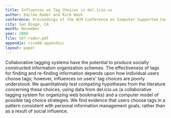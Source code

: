 ```yaml
---
title: Influences on Tag Choices in del.icio.us
author: Emilee Rader and Rick Wash
conference: Proceedings of the ACM Conference on Computer Supported Cooperative Work (CSCW)
city: San Diego, CA
month: November
year: 2008
file: 167-rader.pdf
appendix: cscw08-appendix/
layout: paper
---
```


Collaborative tagging systems have the potential to produce socially constructed information organization schemes. The
effectiveness of tags for finding and re-finding information depends upon how individual users choose tags; however,
influences on users' tag choices are poorly understood. We quantitatively test competing hypotheses from the literature
concerning these choices, using data from del.icio.us (a collaborative tagging system for organizing web bookmarks) and
a computer model of possible tag choice strategies. We find evidence that users choose tags in a pattern consistent with
personal information management goals, rather than as a result of social influence.
